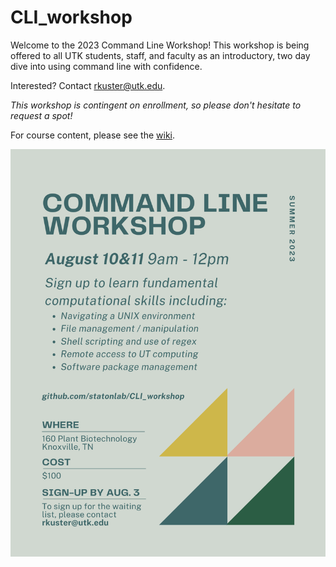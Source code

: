 # CLI_workshop

Welcome to the 2023 Command Line Workshop! This workshop is being offered to all UTK students, staff, and faculty as an introductory, two day dive into using command line with confidence.

Interested? Contact rkuster@utk.edu.

*This workshop is contingent on enrollment, so please don't hesitate to request a spot!*

For course content, please see the [wiki](https://github.com/statonlab/CLI_workshop/wiki).

![flyer](images/command_line_workshop.png)
